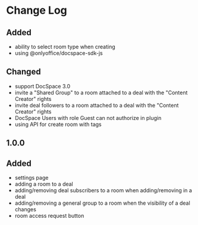 # Change Log

##
## Added
- ability to select room type when creating
- using @onlyoffice/docspace-sdk-js

## Changed
- support DocSpace 3.0
- invite a "Shared Group" to a room attached to a deal with the "Content Creator" rights
- invite deal followers to a room attached to a deal with the "Content Creator" rights
- DocSpace Users with role Guest can not authorize in plugin
- using API for create room with tags

## 1.0.0
## Added
- settings page
- adding a room to a deal
- adding/removing deal subscribers to a room when adding/removing in a deal
- adding/removing a general group to a room when the visibility of a deal changes
- room access request button
